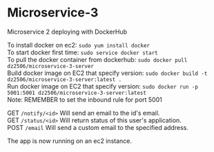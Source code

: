# Microservice-3
Microservice 2 deploying with DockerHub

To install docker on ec2: ```sudo yum install docker```<br>
To start docker first time: ```sudo service docker start``` <br>
To pull the docker container from dockerhub: ```sudo docker pull dz2506/microservice-3-server```<br>
Build docker image on EC2 that specify version: ```sudo docker build -t dz2506/microservice-3-server:latest .```<br>
Run docker image on EC2 that specify version: ```sudo docker run -p 5001:5001 dz2506/microservice-3-server:latest```<br>
Note: REMEMBER to set the inbound rule for port 5001


GET ```/notify/<id>``` Will send an email to the id's email.<br>
GET ```/status/<id>``` Will return status of this user's application.<br>
POST ```/email``` Will send a custom email to the specified address.

The app is now running on an ec2 instance.